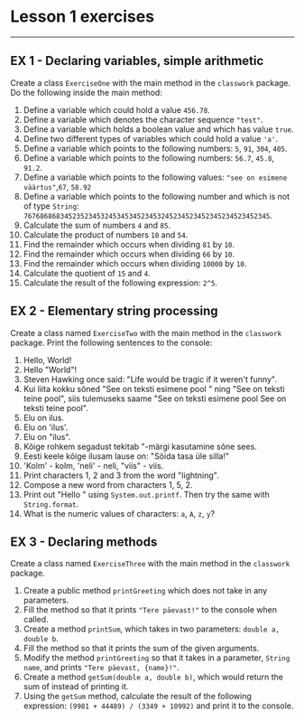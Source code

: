 # Lesson 1 exercises

---

## EX 1 - Declaring variables, simple arithmetic

Create a class `ExerciseOne` with the main method in the `classwork` package. 
Do the following inside the main method:

1. Define a variable which could hold a value `456.78`. 
2. Define a variable which denotes the character sequence `"test"`. 
3. Define a variable which holds a boolean value and which has value `true`. 
4. Define two different types of variables which could hold a value `'a'`. 
5. Define a variable which points to the following numbers: `5`, `91`, `304`, `405`. 
6. Define a variable which points to the following numbers: `56.7`, `45.8`, `91.2`. 
7. Define a variable which points to the following values:
`"see on esimene väärtus"`,`67`, `58.92`
8. Define a variable which points to the following number and which is not of type `String`: `7676868683452352345324534534523453245234523452345234523452345`.
9. Calculate the sum of numbers `4` and `85`.
10. Calculate the product of numbers `10` and `54`.
11. Find the remainder which occurs when dividing `81` by `10`.
12. Find the remainder which occurs when dividing `66` by `10`.
13. Find the remainder which occurs when dividing `10000` by `10`.
14. Calculate the quotient of `15` and `4`.
15. Calculate the result of the following expression: `2^5`.

## EX 2 - Elementary string processing

Create a class named `ExerciseTwo` with the main method in the `classwork` package. 
Print the following sentences to the console:

1. Hello, World!
2. Hello "World"!
3. Steven Hawking once said: "Life would be tragic if it weren't funny". 
4. Kui liita kokku sõned "See on teksti esimene pool  " ning "See on teksti teine pool", siis tulemuseks saame "See on teksti esimene pool See on teksti teine pool". 
5. Elu on ilus. 
6. Elu on 'ilus'. 
7. Elu on "ilus". 
8. Kõige rohkem segadust tekitab "-märgi kasutamine sõne sees. 
9. Eesti keele kõige ilusam lause on: "Sõida tasa üle silla!"
10. 'Kolm' - kolm, 'neli' - neli, "viis" - viis.
11. Print characters 1, 2 and 3 from the word "lightning".
12. Compose a new word from characters 1, 5, 2.
13. Print out "Hello <name>" using `System.out.printf`. Then try the same with `String.format`.
14. What is the numeric values of characters: `a`, `A`, `z`, `y`?

## EX 3 - Declaring methods

Create a class named `ExerciseThree` with the main method in the `classwork` package.

1. Create a public method `printGreeting` which does not take in any parameters.
2. Fill the method so that it prints `"Tere päevast!"` to the console when called.
3. Create a method `printSum`, which takes in two parameters: `double a, double b`.
4. Fill the method so that it prints the sum of the given arguments.
5. Modify the method `printGreeting` so that it takes in a parameter, `String name`, 
and prints `"Tere päevast, {name}!"`.
6. Create a method `getSum(double a, double b)`, which would return the sum of instead of printing it.
7. Using the `getSum` method, calculate the result of the following expression: `(9981 + 44489) / (3349 + 10992)` and print it to the console.

